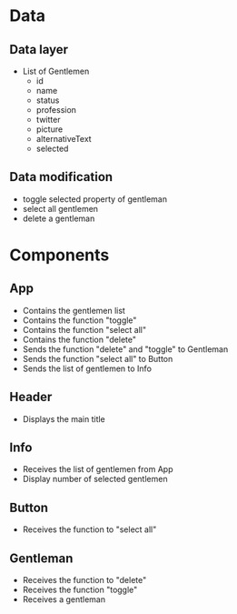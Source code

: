 # Data

## Data layer

- List of Gentlemen
  - id
  - name
  - status
  - profession
  - twitter
  - picture
  - alternativeText
  - selected

## Data modification

- toggle selected property of gentleman
- select all gentlemen
- delete a gentleman

# Components

## App

- Contains the gentlemen list
- Contains the function "toggle"
- Contains the function "select all"
- Contains the function "delete"
- Sends the function "delete" and "toggle" to Gentleman
- Sends the function "select all" to Button
- Sends the list of gentlemen to Info

## Header

- Displays the main title

## Info

- Receives the list of gentlemen from App
- Display number of selected gentlemen

## Button

- Receives the function to "select all"

## Gentleman

- Receives the function to "delete"
- Receives the function "toggle"
- Receives a gentleman
